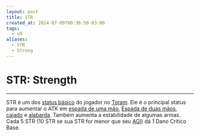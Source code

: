 ```yaml
---
layout: post
title: STR
created_at: 2024-07-09T00:36:50-03:00
tags:
  - v0
aliases:
  - STR
  - Strong
---
```

# STR: Strength
---
STR é um dos [status básico](api/2024/07/2024-07-09-Toram_Status_basico.md) do jogador no [Toram](_draft/2024/07/2024-07-06-Toram.md). Ele é o principal status para aumentar o ATK em [espada de uma mão](_insight/2024/07/2024-07-09-Toram_One_Handed_Sword.md), [Espada de duas mãos](_insight/2024/07/2024-07-09-Toram_Two_Handed_Sword.md), [cajado](_insight/2024/07/2024-07-09-Toram_Staff.md) e [alabarda](_insight/2024/07/2024-07-09-Toram_Halberd.md). Também aumenta a estabilidade de algumas armas. Cada 5 STR (10 STR se sua STR for menor que seu [AGI](_insight/2024/07/2024-07-09-Toram_AGI.md)) dá 1 Dano Crítico Base.
